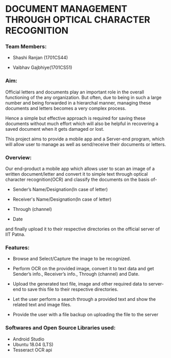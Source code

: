
# DOCUMENT MANAGEMENT THROUGH OPTICAL CHARACTER  RECOGNITION 


### Team Members:

- Shashi Ranjan (1701CS44)

- Vaibhav Gajbhiye(1701CS51)

 

### Aim:

 

Official letters and documents play an important role in the overall functioning of the any organization. But often, due to being in such a large number and being forwarded in a hierarchal manner, managing these documents and letters becomes a very complex process.

 

Hence a simple but effective approach is required for saving these documents without much effort which will also be helpful in recovering a saved document when it gets damaged or lost.

This project aims to provide a mobile app and a Server-end program, which will allow user to manage as well as send/receive their documents or letters.

 

### Overview:

Our end-product a mobile app which allows user to scan an image of a written document/letter and convert it to simple text through optical character recognition(OCR) and classify the documents on the basis of-

-	Sender’s Name/Designation(In case of letter)
-	Receiver's Name/Designation(In case of letter)

-	Through (channel)

- Date

and finally upload it to their respective directories on the official server of IIT Patna.

 

### Features:
- Browse and Select/Capture the image to be recognized.

- Perform OCR on the provided image, convert it to text data and get Sender’s info., Receiver’s info., Through (channel) and Date.

- Upload the generated text file, image and other required data to server-end to save this file to their respective directories.

-	Let the user perform a search through a provided text and show the related text and image files.

-	Provide the user with a file backup on uploading the file to the server

 

 

### Softwares and Open Source Libraries used:

-	Android Studio
- Ubuntu 18.04 (LTS)
-	Tesseract OCR api

 

 

 

 


